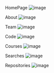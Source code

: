 HomePage
![image](https://github.com/user-attachments/assets/8ff2ab33-15b9-43aa-a33a-66330878a719)

About
![image](https://github.com/user-attachments/assets/7a32404a-49ec-42b1-bbd1-15bfa50c7966)

Team
![image](https://github.com/user-attachments/assets/96a6f478-5f8f-4e76-b911-1d341258978d)

Code
![image](https://github.com/user-attachments/assets/c9273ccc-d8bd-498d-ba53-4a6389f6de5e)

Courses
![image](https://github.com/user-attachments/assets/be7c0e4b-5294-491a-8114-cef3eb40f547)

Searches
![image](https://github.com/user-attachments/assets/16c9eb28-3778-4dfb-a07d-483bc21c3365)

Repositories
![image](https://github.com/user-attachments/assets/c30607b3-94f9-41c0-9997-a38c55f3460d)
